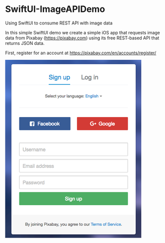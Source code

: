 # SwiftUI-ImageAPIDemo
Using SwiftUI to consume REST API with image data

In this simple SwiftUI demo we create a simple iOS app that requests image data from Pixabay (https://pixabay.com) using its free REST-based API that returns JSON data.

First, register for an account at https://pixabay.com/en/accounts/register/

![](./readme-assets/img01.jpg)
